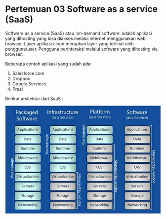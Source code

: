 # Pertemuan 03 Software as a service (SaaS)

Software as a service (SaaS) atau 'on-demand software' adalah aplikasi yang dihosting yang bisa diakses melalui internet menggunakan web browser.
Layer aplikasi cloud merupkan layer yang terlihat oleh pengguna/user. Pengguna berinteraksi melalui software yang dihosting via browser. 

Beberapa contoh aplikasi yang sudah ada:
1. Salesforce.com
2. Dropbox
3. Google Services
4. Prezi

Berikut arsitektur dari SaaS :

![00](gambar/arsitekturSaaS.jpg)